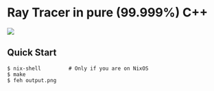 # Ray Tracer in pure (99.999%) C++

![](https://i.imgur.com/WyFWDAP.png)

## Quick Start

```console
$ nix-shell         # Only if you are on NixOS
$ make
$ feh output.png
```
